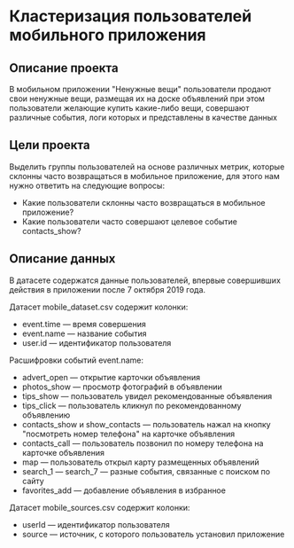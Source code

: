 # Кластеризация пользователей мобильного приложения

## Описание проекта
В мобильном приложении "Ненужные вещи" пользователи продают свои ненужные вещи, размещая их на доске объявлений при этом пользователи желающие купить какие-либо вещи, совершают различные события, логи которых и представлены в качестве данных

## Цели проекта

Выделить группы пользователей на основе различных метрик, которые склонны часто возвращаться в мобильное приложение, для этого нам нужно ответить на следующие вопросы:
- Какие пользователи склонны часто возвращаться в мобильное приложение?
- Какие пользователи часто совершают целевое событие contacts_show?

## Описание данных
В датасете содержатся данные пользователей, впервые совершивших действия в приложении после 7 октября 2019 года.

Датасет mobile_dataset.csv содержит колонки:

- event.time — время совершения
- event.name — название события
- user.id — идентификатор пользователя

Расшифровки событий event.name:
- advert_open — открытие карточки объявления
- photos_show — просмотр фотографий в объявлении
- tips_show — пользователь увидел рекомендованные объявления
- tips_click — пользователь кликнул по рекомендованному объявлению
- contacts_show и show_contacts — пользователь нажал на кнопку "посмотреть номер телефона" на карточке объявления
- contacts_call — пользователь позвонил по номеру телефона на карточке объявления
- map — пользователь открыл карту размещенных объявлений
- search_1 — search_7 — разные события, связанные с поиском по сайту
- favorites_add — добавление объявления в избранное

Датасет mobile_sources.csv содержит колонки:
- userId — идентификатор пользователя
- source — источник, с которого пользователь установил приложение
